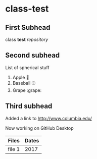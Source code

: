 # class-test
## First Subhead
class **test** *repository*

## Second subhead

List of spherical stuff
1. Apple :apple:
2. Baseball :baseball:
3. Grape :grape:

## Third subhead

Added a link to http://www.columbia.edu/

Now working on GitHub Desktop

Files | Dates
----- | -----
file 1| 2017
